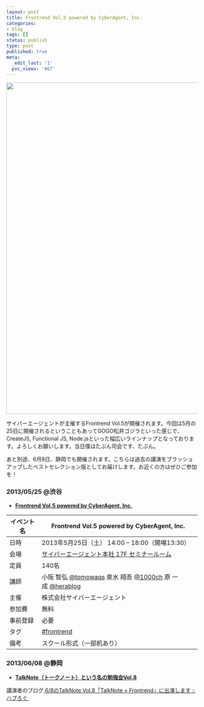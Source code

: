 ```yaml
---
layout: post
title: Frontrend Vol.5 powered by CyberAgent, Inc.
categories:
- blog
tags: []
status: publish
type: post
published: true
meta:
  _edit_last: '1'
  pvc_views: '667'
---
```

<a href="/static/blog/2013/05/hd_05.jpg"><img class="aligncenter  wp-image-4900" title="FRONTREND" src="/static/blog/2013/05/hd_05.jpg" alt="" width="870" /></a>

サイバーエージェントが主催するFrontrend Vol.5が開催されます。今回は5月の25日に開催されるということもあってGOGO松井ゴジラといった感じで、CreateJS, Functional JS, Node.jsといった幅広いラインナップとなっております。よろしくお願いします。当日僕はたぶん司会です、たぶん。

あと別途、6月8日、静岡でも開催されます。こちらは過去の講演をブラッシュアップしたベストセレクション版としてお届けします。お近くの方はぜひご参加を！
<h3>2013/05/25 @渋谷</h3>
<ul>
	<li><strong><a href="http://frontrend.github.io/events/05/">Frontrend Vol.5 powered by CyberAgent, Inc.</a></strong></li>
</ul>
<table>
<thead>
<tr>
<th>イベント名</th>
<th>Frontrend Vol.5 powered by CyberAgent, Inc.</th>
</tr>
</thead>
<tbody>
<tr>
<td>日時</td>
<td>2013年5月25日（土） 14:00 – 18:00（開場13:30）</td>
</tr>
<tr>
<td>会場</td>
<td><a href="https://www.cyberagent.co.jp/company/access/tokyo.html">サイバーエージェント本社 17F セミナールーム</a></td>
</tr>
<tr>
<td>定員</td>
<td>140名</td>
</tr>
<tr>
<td>講師</td>
<td>小阪 智弘 <a href="https://twitter.com/tomowaqs">@tomowaqs</a>
泉水 翔吾 <a href="https://twitter.com/1000ch">@1000ch</a>
原 一成 <a href="https://twitter.com/herablog">@herablog</a></td>
</tr>
<tr>
<td>主催</td>
<td>株式会社サイバーエージェント</td>
</tr>
<tr>
<td>参加費</td>
<td>無料</td>
</tr>
<tr>
<td>事前登録</td>
<td>必要</td>
</tr>
<tr>
<td>タグ</td>
<td><a href="https://twitter.com/search?q=%23frontrend">#frontrend</a></td>
</tr>
<tr>
<td>備考</td>
<td>スクール形式（一部机あり）</td>
</tr>
</tbody>
</table>
<h3>2013/06/08 @静岡</h3>
<ul>
	<li><strong><a href="http://talknote.me/vol8/">TalkNote（トークノート）という名の勉強会Vol.8</a></strong></li>
</ul>
講演者のブログ<a href="http://havelog.ayumusato.com/news/e558-talknote_x_frontrend.html">
6/8のTalkNote Vol.8「TalkNote × Frontrend」に出演します ::ハブろぐ </a>
